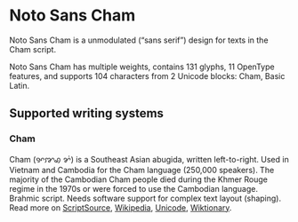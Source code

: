
# Noto Sans Cham

Noto Sans Cham is a unmodulated (“sans serif”) design for texts in the Cham script. 

Noto Sans Cham has multiple weights, contains 131 glyphs, 11 OpenType features, and supports 104 characters from 2 Unicode blocks: Cham, Basic Latin.


## Supported writing systems


### Cham

Cham (ꨀꨇꩉ ꨌꩌ) is a Southeast Asian abugida, written left-to-right. Used in Vietnam and Cambodia for the Cham language (250,000 speakers). The majority of the Cambodian Cham people died during the Khmer Rouge regime in the 1970s or were forced to use the Cambodian language. Brahmic script. Needs software support for complex text layout (shaping). Read more on [ScriptSource](https://scriptsource.org/scr/Cham), [Wikipedia](https://en.wikipedia.org/wiki/ISO_15924:Cham), [Unicode](https://www.unicode.org/versions/Unicode13.0.0/ch16.pdf#G55659), [Wiktionary](https://en.wiktionary.org/wiki/Category:Cham_script).

